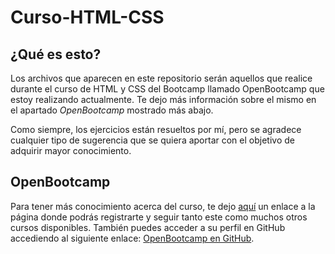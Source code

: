 # Curso-HTML-CSS
## ¿Qué es esto?
Los archivos que aparecen en este repositorio serán aquellos que realice durante el curso de HTML y CSS del Bootcamp llamado OpenBootcamp que estoy realizando actualmente. Te dejo más información sobre el mismo en el apartado *OpenBootcamp* mostrado más abajo.

Como siempre, los ejercicios están resueltos por mí, pero se agradece cualquier tipo de sugerencia que se quiera aportar con el objetivo de adquirir mayor conocimiento.

## OpenBootcamp
Para tener más conocimiento acerca del curso, te dejo [aquí](https://open-bootcamp.com/) un enlace a la página donde podrás registrarte y seguir tanto este como muchos otros cursos disponibles. También puedes acceder a su perfil en GitHub accediendo al siguiente enlace: [OpenBootcamp en GitHub](https://github.com/Open-Bootcamp).
